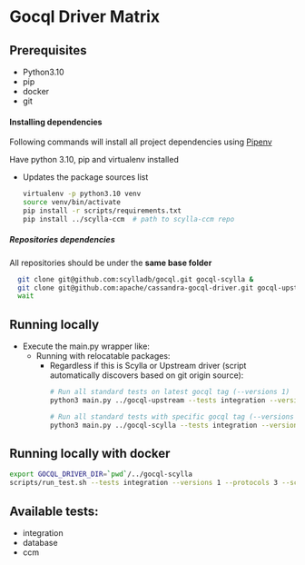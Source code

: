 # Gocql Driver Matrix

## Prerequisites
* Python3.10
* pip
* docker
* git

#### Installing dependencies
Following commands will install all project dependencies using [Pipenv](https:/e/pipenv.readthedocs.io/en/latest/)

Have python 3.10, pip and virtualenv installed
* Updates the package sources list
  ```bash
  virtualenv -p python3.10 venv
  source venv/bin/activate
  pip install -r scripts/requirements.txt
  pip install ../scylla-ccm  # path to scylla-ccm repo
  ```

##### Repositories dependencies
All repositories should be under the **same base folder**
```bash
  git clone git@github.com:scylladb/gocql.git gocql-scylla &
  git clone git@github.com:apache/cassandra-gocql-driver.git gocql-upstream &
  wait
```

## Running locally

* Execute the main.py wrapper like:
  * Running with relocatable packages: 
    * Regardless if this is Scylla or Upstream driver (script automatically discovers based on git origin source):
      ```bash
      # Run all standard tests on latest gocql tag (--versions 1)
      python3 main.py ../gocql-upstream --tests integration --versions 1 --protocols 3,4 --scylla-version release:5.2.4

      # Run all standard tests with specific gocql tag (--versions 1.8.0)
      python3 main.py ../gocql-scylla --tests integration --versions v1.8.0 --protocols 3,4 --scylla-version release:5.2.4
      ```

## Running locally with docker
```bash
export GOCQL_DRIVER_DIR=`pwd`/../gocql-scylla
scripts/run_test.sh --tests integration --versions 1 --protocols 3 --scylla-version release:5.2.4

```

## Available tests:
* integration
* database
* ccm
